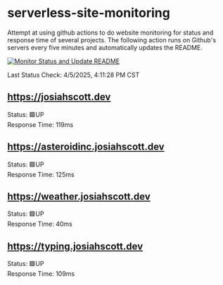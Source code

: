 # serverless-site-monitoring
Attempt at using github actions to do website monitoring for status and response time of several projects. The following action runs on Github's servers every five minutes and automatically updates the README.  

[![Monitor Status and Update README](https://github.com/JosiahSco/serverless-site-monitoring/actions/workflows/monitor.yaml/badge.svg)](https://github.com/JosiahSco/serverless-site-monitoring/actions/workflows/monitor.yaml)

Last Status Check: 4/5/2025, 4:11:28 PM CST

## https://josiahscott.dev
Status: 🟩UP  
Response Time: 119ms

## https://asteroidinc.josiahscott.dev
Status: 🟩UP  
Response Time: 125ms

## https://weather.josiahscott.dev
Status: 🟩UP  
Response Time: 40ms

## https://typing.josiahscott.dev
Status: 🟩UP  
Response Time: 109ms

